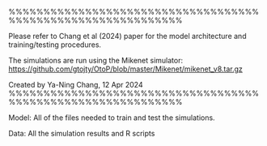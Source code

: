 %%%%%%%%%%%%%%%%%%%%%%%%%%%%%%%%%%%%%%%%%%%%%%%%%%%%%%%%%%%%%

Please refer to Chang et al (2024) paper for the model architecture and training/testing procedures.

The simulations are run using the Mikenet simulator: https://github.com/gtojty/OtoP/blob/master/Mikenet/mikenet_v8.tar.gz

Created by Ya-Ning Chang, 12 Apr 2024
%%%%%%%%%%%%%%%%%%%%%%%%%%%%%%%%%%%%%%%%%%%%%%%%%%%%%%%%%%%%%

Model: All of the files needed to train and test the simulations.

Data: All the simulation results and R scripts

